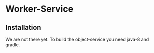 # Worker-Service

## Installation

We are not there yet. To build the object-service you need java-8 and gradle.